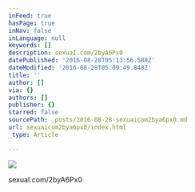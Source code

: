 ```yaml
---
inFeed: true
hasPage: true
inNav: false
inLanguage: null
keywords: []
description: sexuaI.com/2byA6Px0
datePublished: '2016-08-28T05:13:56.588Z'
dateModified: '2016-08-28T05:09:49.848Z'
title: ''
author: []
via: {}
authors: []
publisher: {}
starred: false
sourcePath: _posts/2016-08-28-sexuaicom2bya6px0.md
url: sexuaicom2bya6px0/index.html
_type: Article

---
```

![](https://the-grid-user-content.s3-us-west-2.amazonaws.com/a6130144-9028-44ab-8b36-a756fcd35dc8.jpg)

sexuaI.com/2byA6Px0